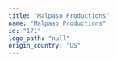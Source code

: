 ```yaml
---
title: "Malpaso Productions"
name: "Malpaso Productions"
id: "171"
logo_path: "null"
origin_country: "US"
---
```

